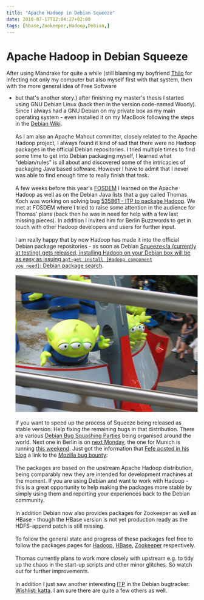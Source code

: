 ```yaml
---
title: "Apache Hadoop in Debian Squeeze"
date: 2010-07-17T12:04:27+02:00
tags: [hbase,Zookeeper,Hadoop,Debian,]
---
```


# Apache Hadoop in Debian Squeeze


After using Mandrake for quite a while (still blaming my boyfriend <a href="http://entropiesenke.de">Thilo</a> for 
infecting not only my computer but also myself first with that system, then with the more general idea of Free Software 
- but that's another story.) after finishing my master's thesis I started using GNU Debian Linux (back then in the 
version code-named Woody). Since I always had a GNU Debian on my private box as my main operating system - even 
installed it on my MacBook following the steps in the <a href="http://wiki.debian.org/MacBook">Debian 
Wiki</a>.<br><br>As I am also an Apache Mahout committer, closely related to the Apache Hadoop project, I always found 
it kind of sad that there were no Hadoop packages in the official Debian repositories. I tried multiple times to find 
some time to get into Debian packaging myself, I learned what "debian/rules" is all about and discovered some of the 
intricacies of packaging Java based software. However I have to admit that I never was able to find enough time to 
really finish that task.<br><br>A few weeks before this year's <a href="http://fosdem.org/2010/">FOSDEM</a> I learned 
on the Apache Hadoop as well as on the Debian Java lists that a guy called Thomas Koch was working on solving bug <a 
href="http://bugs.debian.org/cgi-bin/bugreport.cgi?bug=535861">535861 - ITP to package Hadoop</a>. We met at FOSDEM 
where I tried to raise some attention in the audience for Thomas' plans (back then he was in need for help with a few 
last missing pieces). In addition I invited him for Berlin Buzzwords to get in touch with other Hadoop developers and 
users for further input.<br><br>I am really happy that by now Hadoop has made it into the official Debian package 
repositories - as soon as Debian <a 
href="http://en.wikipedia.org/wiki/List_of_Toy_Story_characters#Squeeze_Toy_Aliens">Squeeze</a (currently at testing) 
gets released, installing Hadoop on your Debian box will be as easy as issuing <code>apt-get install [Hadoop component 
you need]</code>: <a 
href="http://packages.debian.org/search?keywords=hadoop&searchon=names&suite=testing&section=all">Debian package 
search</a>. <br><br><a href="http://www.flickr.com/photos/jemsphotos/522064956/"><img 
src="/squeeze.jpg" alt="Squeeze" /></a><br><br>If you want to speed up the 
process of Squeeze being released as stable version: Help fixing the remaining bugs in that distribution. There are 
various <a href="http://wiki.debian.org/BSPMarathonSqueeze">Debian Bug Squashing Parties</a> being organised around the 
world. Next one in Berlin is on <a href="http://wiki.debian.org/BSP2010/Berlin">next Monday</a>, the one for Munich is 
running <a href="http://wiki.debian.org/BSP2010/Munich">this weekend</a>. Just got the information that <a 
href="http://blog.fefe.de/?ts=b2be2d29">Fefe posted in his blog</a> a link to the <a 
href="http://www.mozilla.org/security/bug-bounty.html">Mozilla bug bounty</a>: <br><br>The packages are based on the 
upstream Apache Hadoop distribution, being comparably new they are intended for development machines at the moment. If 
you are using Debian and want to work with Hadoop - this is a great opportunity to help making the packages more stable 
by simply using them and reporting your experiences back to the Debian community.<br><br>In addition Debian now also 
provides packages for Zookeeper as well as HBase - though the HBase version is not yet production ready as the 
HDFS-append patch is still missing.<br><br>To follow the general state and progress of these packages feel free to 
follow the packages pages for <a href="http://packages.qa.debian.org/h/hadoop.html">Hadoop</a>, <a 
href="http://packages.qa.debian.org/h/hbase.html">HBase</a>, <a 
href="http://packages.qa.debian.org/z/zookeeper.html">Zookeeper</a> respectively.<br><br>Thomas currently plans to work 
more closely with upstream e.g. to tidy up the chaos in the start-up scripts and other minor glitches. So watch out for 
further improvements.<br><br>In addition I just saw another interesting <a href="">ITP</a> in the Debian bugtracker: <a 
href="http://bugs.debian.org/cgi-bin/bugreport.cgi?bug=561948">Wishlist: katta</a>. I am sure there are quite a few 
others as well.<br><br>
